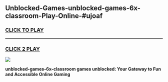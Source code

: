 
## Unblocked-Games-unblocked-games-6x-classroom-Play-Online-#ujoaf
<h3>
<a href="https://premium.freeplayer.one?title=unblocked-games-6x-classroom&ref=27F">CLICK TO PLAY</a></h3>
<hr>

<h3>
<a href="https://premium.freeplayer.one?title=unblocked-games-6x-classroom&ref=27F">CLICK 2 PLAY</a>
  
</h3>

<a href="https://premium.freeplayer.one?title=unblocked-games-6x-classroom&ref=27F"><img src="https://clearcache.store/games.png"></a>


**unblocked-games-6x-classroom games unblocked: Your Gateway to Fun and Accessible Online Gaming**
